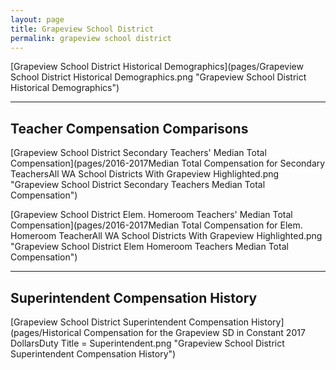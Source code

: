 ```yaml
---
layout: page
title: Grapeview School District
permalink: grapeview school district
---
```



[Grapeview School District Historical Demographics](pages/Grapeview School District Historical Demographics.png "Grapeview School District Historical Demographics")

___

## Teacher Compensation Comparisons

[Grapeview School District Secondary Teachers' Median Total Compensation](pages/2016-2017Median Total Compensation for Secondary TeachersAll WA School Districts With Grapeview Highlighted.png "Grapeview School District Secondary Teachers Median Total Compensation")

[Grapeview School District Elem. Homeroom Teachers' Median Total Compensation](pages/2016-2017Median Total Compensation for Elem. Homeroom TeacherAll WA School Districts With Grapeview Highlighted.png "Grapeview School District Elem Homeroom Teachers Median Total Compensation")


___

## Superintendent Compensation History

[Grapeview School District Superintendent Compensation History](pages/Historical Compensation for the Grapeview SD in Constant 2017 DollarsDuty Title = Superintendent.png "Grapeview School District Superintendent Compensation History")

